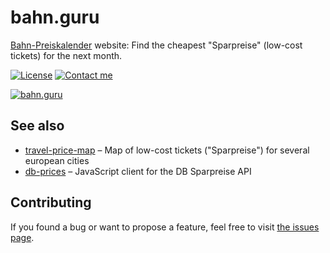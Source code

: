 # bahn.guru

[Bahn-Preiskalender](https://bahn.guru) website: Find the cheapest "Sparpreise" (low-cost tickets) for the next month.

[![License](https://img.shields.io/github/license/juliuste/bahn.guru.svg?style=flat)](license)
[![Contact me](https://img.shields.io/badge/contact-email-turquoise)](mailto:mail@juliustens.eu)

[![bahn.guru](https://i.imgur.com/bJmvAJp.png)](https://bahn.guru)

## See also

- [travel-price-map](https://github.com/juliuste/travel-price-map/) – Map of low-cost tickets ("Sparpreise") for several european cities
- [db-prices](https://github.com/juliuste/db-prices/) – JavaScript client for the DB Sparpreise API

## Contributing

If you found a bug or want to propose a feature, feel free to visit [the issues page](https://github.com/juliuste/bahn.guru/issues).
